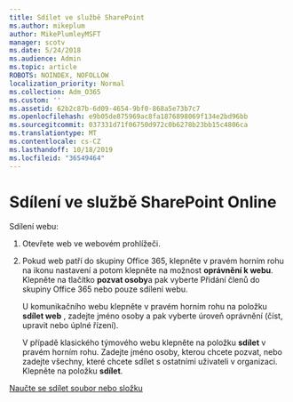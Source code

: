 ```yaml
---
title: Sdílet ve službě SharePoint
ms.author: mikeplum
author: MikePlumleyMSFT
manager: scotv
ms.date: 5/24/2018
ms.audience: Admin
ms.topic: article
ROBOTS: NOINDEX, NOFOLLOW
localization_priority: Normal
ms.collection: Adm_O365
ms.custom: ''
ms.assetid: 62b2c87b-6d09-4654-9bf0-868a5e73b7c7
ms.openlocfilehash: e9b05de875969ac8fa1876898069f134e2bd96bb
ms.sourcegitcommit: 037331d71f06750d972c0b6278b23bb15c4806ca
ms.translationtype: MT
ms.contentlocale: cs-CZ
ms.lasthandoff: 10/18/2019
ms.locfileid: "36549464"
---
```

# <a name="how-to-share-in-sharepoint-online"></a>Sdílení ve službě SharePoint Online

Sdílení webu:
  
1. Otevřete web ve webovém prohlížeči.
    
2. Pokud web patří do skupiny Office 365, klepněte v pravém horním rohu na ikonu nastavení a potom klepněte na možnost **oprávnění k webu**. Klepněte na tlačítko **pozvat osoby**a pak vyberte Přidání členů do skupiny Office 365 nebo pouze sdílení webu. 
    
    U komunikačního webu klepněte v pravém horním rohu na položku **sdílet web** , zadejte jméno osoby a pak vyberte úroveň oprávnění (číst, upravit nebo úplné řízení). 
    
    V případě klasického týmového webu klepněte na položku **sdílet** v pravém horním rohu. Zadejte jméno osoby, kterou chcete pozvat, nebo zadejte všechny, které chcete sdílet s ostatními uživateli v organizaci. Klepněte na položku **sdílet**.
    
[Naučte se sdílet soubor nebo složku](https://go.microsoft.com/fwlink/?linkid=511430)
  

